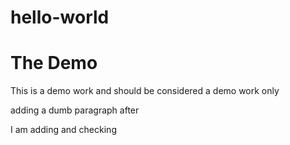 # hello-world
<h1>The Demo</h1>
<p>
  This is a demo work
and should be considered a demo work only
  </p>
<p> adding a dumb paragraph after<p>
<p> I am adding and checking </p>
